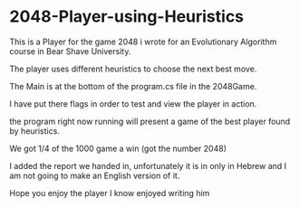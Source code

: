 
# 2048-Player-using-Heuristics 


This is a Player for the game 2048 i wrote for an Evolutionary Algorithm course in Bear Shave University.

The player uses different heuristics to choose the next best move.

The Main is at the bottom of the program.cs file in the 2048Game.

I have put there flags in order to test and view the player in action.

the program right now running will present a game of the best player found by heuristics. 

We got 1/4 of the 1000 game a win (got the number 2048)

I added the report we handed in, unfortunately it is in only in Hebrew and I am not going to make an English version of it.

Hope you enjoy the player I know enjoyed writing him 
